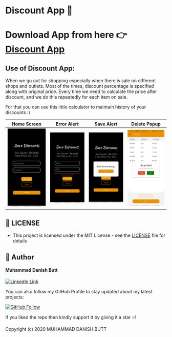 ﻿# Discount App 📱
 # Download App from here 👉 [Discount App](https://drive.google.com/file/d/1EryqsF6TT0SQHgUDAjeZv8tQuKRGUyK_/view?usp=sharing)
 ## Use of Discount App: 
When we go out for shopping especially when there is sale on different shops and outlets. Most of the times, discount percentage is specified along with original price. Every time we need to calculate the price after discount, and we do this repeatedly for each item on sale.

For that you can use this little calculator to maintain history of your discounts :)

Home Screen          | Error Alert    | Save Alert |  Delete Popup
:------------------------:|:------------------------:|:------------------------:|:------------------------:
<img height = "50%" src="https://github.com/indiedanish/Discount-App/blob/main/1%20(2).jpeg" /> | <img height = "50%" src="https://github.com/indiedanish/Discount-App/blob/main/2%20(2).jpeg" /> | <img height = "50%" src="https://github.com/indiedanish/Discount-App/blob/main/3%20(2).jpeg" /> | <img height = "50%" src="https://github.com/indiedanish/Discount-App/blob/main/4.jpeg" />

## 🔑 LICENSE
- This project is licensed under the MIT License - see the [LICENSE](https://github.com/indiedanish/Discount-App/blob/main/LICENSE) file for details

## 🧑 Author

#### Muhammad Danish Butt
[![LinkedIn Link](https://img.shields.io/badge/Connect-Danish-blue.svg?logo=linkedin&longCache=true&style=social&label=Connect
)](https://www.linkedin.com/in/indiedanish)

You can also follow my GitHub Profile to stay updated about my latest projects:

[![GitHub Follow](https://img.shields.io/badge/Connect-Danish-blue.svg?logo=Github&longCache=true&style=social&label=Follow)](https://github.com/indiedanish)

If you liked the repo then kindly support it by giving it a star ⭐!

Copyright (c) 2020 MUHAMMAD DANISH BUTT
